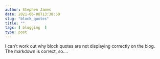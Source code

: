 ```yaml
---
author: Stephen James
date: 2021-06-08T13:38:50
slug: "block_quotes"
title: ""
tags: [ blogging  ]
type: post
---
```

I can't work out why block quotes are not displaying correctly on the blog. The markdown is correct, so....
